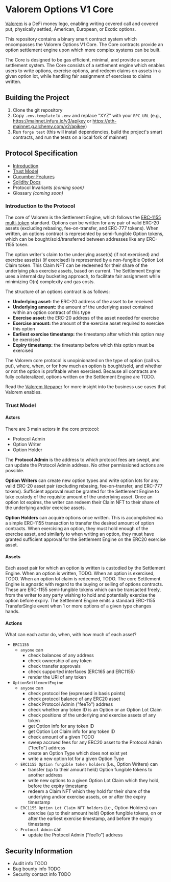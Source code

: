 # Valorem Options V1 Core

[Valorem](https://valorem.xyz/docs/valorem-options-litepaper/) is a DeFi money lego, enabling writing covered call and covered put, physically settled, American, European, or Exotic options.

This repository contains a binary smart contract system which encompasses the Valorem Options V1 Core. The Core contracts provide an option settlement engine upon which more complex systems can be built.

The Core is designed to be gas efficient, minimal, and provide a secure settlement system. The Core consists of a settlement engine which enables users to write options, exercise options, and redeem claims on assets in a given option lot, while handling fair assignment of exercises to claims written.

## Building the Project
1. Clone the git repository
2. Copy `.env.template` to `.env` and replace "XYZ" with your `RPC_URL` (e.g., https://mainnet.infura.io/v3/apikey or https://eth-mainnet.g.alchemy.com/v2/apikey)
3. Run `forge test` (this will install dependencies, build the project's smart contracts, and run the tests on a local fork of mainnet)

## Protocol Specification
- [Introduction](#introduction-to-the-protocol)
- [Trust Model](#trust-model)
- [Cucumber Features](./test/features)
- [Solidity Docs](TODO)
- Protocol Invariants _(coming soon)_
- Glossary _(coming soon)_

### Introduction to the Protocol
The core of Valorem is the Settlement Engine, which follows the [ERC-1155 multi-token](https://eips.ethereum.org/EIPS/eip-1155) standard. Options can be written for any pair of valid ERC-20 assets (excluding rebasing, fee-on-transfer, and ERC-777 tokens). When written, an options contract is represented by semi-fungible Option tokens, which can be bought/sold/transferred between addresses like any ERC-1155 token.

The option writer's claim to the underlying asset(s) (if not exercised) and exercise asset(s) (if exercised) is represented by a non-fungible Option Lot Claim token. This Claim NFT can be redeemed for their share of the underlying plus exercise assets, based on current. The Settlement Engine uses a internal day bucketing approach, to facilitate fair assignment while minimizing O(n) complexity and gas costs.

The structure of an options contract is as follows:

- **Underlying asset:** the ERC-20 address of the asset to be received
- **Underlying amount:** the amount of the underlying asset contained within an option contract of this type
- **Exercise asset:** the ERC-20 address of the asset needed for exercise
- **Exercise amount:** the amount of the exercise asset required to exercise this option
- **Earliest exercise timestamp:** the timestamp after which this option may be exercised
- **Expiry timestamp:** the timestamp before which this option must be exercised

The Valorem core protocol is unopinionated on the type of option (call vs. put), where, when, or for how much an option is bought/sold, and whether or not the option is profitable when exercised. Because all contracts are fully collateralized, options written on the Settlement Engine are TODO.

Read the [Valorem litepaper](https://valorem.xyz/docs/valorem-options-litepaper/) for more insight into the business use cases that Valorem enables.

### Trust Model
#### Actors
There are 3 main actors in the core protocol:
- Protocol Admin
- Option Writer
- Option Holder

The **Protocol Admin** is the address to which protocol fees are swept, and can update the Protocol Admin address. No other permissioned actions are possible.

**Option Writers** can create new option types and write option lots for any valid ERC-20 asset pair (excluding rebasing, fee-on-transfer, and ERC-777 tokens). Sufficient approval must be granted for the Settlement Engine to take custody of the requisite amount of the underlying asset. Once an option lot expires, the writer can redeem their Claim NFT to their share of the underlying and/or exercise assets.

**Option Holders** can acquire options once written. This is accomplished via a simple ERC-1155 transaction to transfer the desired amount of option contracts. When exercising an option, they must hold enough of the exercise asset, and similarly to when writing an option, they must have granted sufficient approval for the Settlement Engine on the ERC20 exercise asset.

#### Assets
Each asset pair for which an option is written is custodied by the Settlement Engine. When an option is written, TODO. When an option is exercised, TODO. When an option lot claim is redeemed, TODO. The core Settlement Engine is agnostic with regard to the buying or selling of options contracts. These are ERC-1155 semi-fungible tokens which can be transacted freely, from the writer to any party wishing to hold and potentially exercise the option before expiry. The Settlement Engine emits a standard ERC-1155 TransferSingle event when 1 or more options of a given type changes hands.

#### Actions
What can each actor do, when, with how much of each asset?

- `ERC1155`
  - `anyone` can
    - check balances of any address
    - check ownership of any token
    - check transfer approvals
    - check supported interfaces (ERC165 and ERC1155)
    - render the URI of any token
- `OptionSettlementEngine`
  - `anyone` can
    - check protocol fee (expressed in basis points)
    - check protocol balance of any ERC20 asset
    - check Protocol Admin ("feeTo") address
    - check whether any token ID is an Option or an Option Lot Claim
    - check positions of the underlying and exercise assets of any token
    - get Option info for any token ID
    - get Option Lot Claim info for any token ID
    - check amount of a given TODO
    - sweep accrued fees for any ERC20 asset to the Protocol Admin ("feeTo") address
    - create an Option Type which does not exist yet
    - write a new option lot for a given Option Type
  - `ERC1155 Option fungible token holders` (i.e., Option Writers) can
    - transfer (up to their amount held) Option fungible tokens to another address
    - write new options to a given Option Lot Claim which they hold, before the expiry timestamp
    - redeem a Claim NFT which they hold for their share of the underlying and/or exercise assets, on or after the expiry timestamp
  - `ERC1155 Option Lot Claim NFT holders` (i.e., Option Holders) can
    - exercise (up to their amount held) Option fungible tokens, on or after the earliest exercise timestamp, and before the expiry timestamp
  - `Protocol Admin` can
    - update the Protocol Admin ("feeTo") address

## Security Information
- Audit info TODO
- Bug bounty info TODO
- Security contact info TODO
